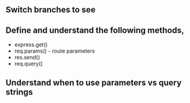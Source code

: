 ## Switch branches to see

## Define and understand the following methods,

- express.get()
- req.params() - route parameters
- res.send()
- req.query()

## Understand when to use parameters vs query strings
